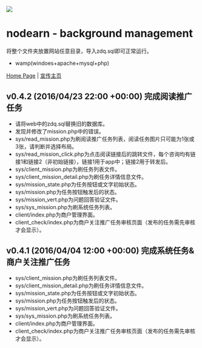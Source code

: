 ![](http://121.42.169.148/img/nav-logo.png)

nodearn - background management
=========================

将整个文件夹放置网站任意目录，导入zdq.sql即可正常运行。
* wamp(windoes+apache+mysql+php)

[Home Page](http://121.42.169.148/admin/client/) | [宣传主页](http://121.42.169.148/) 

v0.4.2 (2016/04/23 22:00 +00:00) 完成阅读推广任务
------------

* 请将web中的zdq.sql替换旧的数据库。
* 发现并修改了mission.php中的错误。
* sys/read_mission.php为刷阅读推广任务列表，阅读任务图片只可能为1张或3张，请判断并选择布局。
* sys/read_mission_click.php为点击阅读链接后的跳转文件，每个咨询均有链接1和链接2（非初始链接），链接1用于app中；链接2用于转发后。
* sys/client_mission.php为刷任务列表文件。
* sys/client_mission_detail.php为刷任务详情信息文件。
* sys/mission_state.php为任务按钮或文字初始状态。
* sys/mission.php为任务按钮触发后的状态。
* sys/mission_vert.php为问题回答验证文件。
* sys/sys_mission.php为刷系统任务列表。
* client/index.php为商户管理界面。
* client_check/index.php为商户关注推广任务审核页面（发布的任务需先审核才会显示）。


v0.4.1 (2016/04/04 12:00 +00:00) 完成系统任务&商户关注推广任务
------------

* sys/client_mission.php为刷任务列表文件。
* sys/client_mission_detail.php为刷任务详情信息文件。
* sys/mission_state.php为任务按钮或文字初始状态。
* sys/mission.php为任务按钮触发后的状态。
* sys/mission_vert.php为问题回答验证文件。
* sys/sys_mission.php为刷系统任务列表。
* client/index.php为商户管理界面。
* client_check/index.php为商户关注推广任务审核页面（发布的任务需先审核才会显示）。
